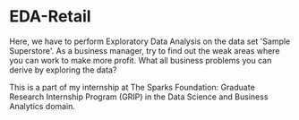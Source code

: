 # EDA-Retail

Here, we have to perform Exploratory Data Analysis on the data set 'Sample Superstore'. As a business manager, try to find out the weak areas where you can work to
make more profit. What all business problems you can derive by exploring the data? 

This is a part of my internship at The Sparks Foundation: Graduate Research Internship Program (GRIP) in the Data Science and Business Analytics domain.
